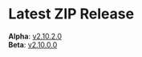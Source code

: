 # Latest ZIP Release
**Alpha**: [v2.10.2.0](https://github.com/phw198/OutlookGoogleCalendarSync/releases/tag/v2.10.2-alpha)  
**Beta**: [v2.10.0.0](https://github.com/phw198/OutlookGoogleCalendarSync/releases/latest)

